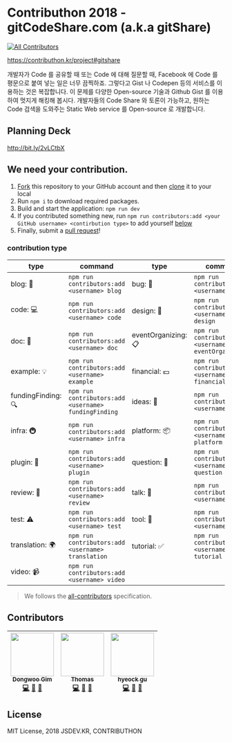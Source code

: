 # Contributhon 2018 - gitCodeShare.com (a.k.a gitShare)

[![All Contributors](https://img.shields.io/badge/all_contributors-3-orange.svg?style=flat-square)](#contributors)

https://contributhon.kr/project#gitshare

개발자가 Code 를 공유할 때 또는 Code 에 대해 질문할 때, Facebook 에 Code 를 평문으로 붙여 넣는 일은 너무 끔찍하죠. 그렇다고 Gist 나 Codepen 등의 서비스를 이용하는 것은 복잡합니다. 이 문제를 다양한 Open-source 기술과 Github Gist 를 이용하여 멋지게 해킹해 봅시다. 개발자들의 Code Share 와 토론이 가능하고, 원하는 Code 검색을 도와주는 Static Web service 를 Open-source 로 개발합니다.

## Planning Deck

http://bit.ly/2vLCtbX

## We need your contribution.

1. [Fork](https://help.github.com/articles/fork-a-repo/) this repository to your GitHub account and then [clone](https://help.github.com/articles/cloning-a-repository/) it to your local
2. Run `npm i` to download required packages.
3. Build and start the application: `npm run dev`
4. If you contributed something new, run `npm run contributors:add <your GitHub username> <contirbution type>` to add yourself [below](#contributors)
5. Finally, submit a [pull request](https://help.github.com/articles/creating-a-pull-request-from-a-fork/)!

### contribution type

| type               | command                                              | type                | command                                               |
| ------------------ | ---------------------------------------------------- | ------------------- | ----------------------------------------------------- |
| blog: 📝           | `npm run contributors:add <username> blog`           | bug: 🐛             | `npm run contributors:add <username> bug`             |
| code: 💻           | `npm run contributors:add <username> code`           | design: 🎨          | `npm run contributors:add <username> design`          |
| doc: 📖            | `npm run contributors:add <username> doc`            | eventOrganizing: 📋 | `npm run contributors:add <username> eventOrganizing` |
| example: 💡        | `npm run contributors:add <username> example`        | financial: 💵       | `npm run contributors:add <username> financial`       |
| fundingFinding: 🔍 | `npm run contributors:add <username> fundingFinding` | ideas: 🤔           | `npm run contributors:add <username> ideas`           |
| infra: 🚇          | `npm run contributors:add <username> infra`          | platform: 📦        | `npm run contributors:add <username> platform`        |
| plugin: 🔌         | `npm run contributors:add <username> plugin`         | question: 💬        | `npm run contributors:add <username> question`        |
| review: 👀         | `npm run contributors:add <username> review`         | talk: 📢            | `npm run contributors:add <username> talk`            |
| test: ⚠️           | `npm run contributors:add <username> test`           | tool: 🔧            | `npm run contributors:add <username> tool`            |
| translation: 🌍    | `npm run contributors:add <username> translation`    | tutorial: ✅        | `npm run contributors:add <username> tutorial`        |
| video: 📹          | `npm run contributors:add <username> video`          |                     |                                                       |

> We follows the [all-contributors](https://github.com/kentcdodds/all-contributors) specification.

## Contributors

<!-- prettier-ignore-start -->
<!-- ALL-CONTRIBUTORS-LIST:START - Do not remove or modify this section -->
<!-- prettier-ignore -->
| [<img src="https://avatars0.githubusercontent.com/u/7310854?v=4" width="100px;"/><br /><sub><b>Dongwoo Gim</b></sub>](https://github.com/gimdongwoo)<br />[💻](https://github.com/jsdev.kr/gitcodeshare.com/commits?author=gimdongwoo "Code") [🔧](#tool-gimdongwoo "Tools") [🤔](#ideas-gimdongwoo "Ideas, Planning, & Feedback") | [<img src="https://avatars0.githubusercontent.com/u/5884902?v=4" width="100px;"/><br /><sub><b>Thomas</b></sub>](https://github.com/thomasJang)<br />[💻](https://github.com/jsdev.kr/gitcodeshare.com/commits?author=thomasJang "Code") [📖](https://github.com/jsdev.kr/gitcodeshare.com/commits?author=thomasJang "Documentation") [🤔](#ideas-thomasJang "Ideas, Planning, & Feedback") | [<img src="https://avatars3.githubusercontent.com/u/39560643?v=4" width="100px;"/><br /><sub><b>hyeock gu</b></sub>](https://github.com/Parkkkkk)<br />[💻](https://github.com/jsdev.kr/gitcodeshare.com/commits?author=Parkkkkk "Code") [👀](#review-Parkkkkk "Reviewed Pull Requests") [📖](https://github.com/jsdev.kr/gitcodeshare.com/commits?author=Parkkkkk "Documentation") |
| :---: | :---: | :---: |
<!-- ALL-CONTRIBUTORS-LIST:END -->
<!-- prettier-ignore-end -->

## License

MIT License, 2018 JSDEV.KR, CONTRIBUTHON
